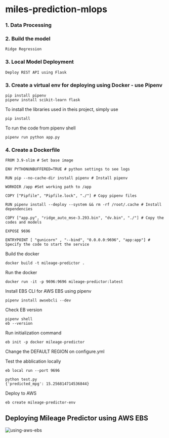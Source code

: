 # miles-prediction-mlops

### 1. Data Processing

### 2. Build the model
```
Ridge Regression
```
### 3. Local Model Deployment
```
Deploy REST API using Flask
```
### 3. Create a virtual env for deploying using Docker - use **Pipenv**
```
pip install pipenv
pipenv install scikit-learn flask
```
To install the libraries used in theis project, simply use
```
pip install
```
To run the code from pipenv shell
```
pipenv run python app.py
```
### 4. Create a Dockerfile
```
FROM 3.9-slim # Set base image

ENV PYTHONUNBUFFERED=TRUE # python settings to see logs

RUN pip --no-cache-dir install pipenv # Install pipenv

WORKDIR /app #Set working path to /app

COPY ["Pipfile", "Pipfile.lock", "./"] # Copy pipenv files

RUN pipenv install --deploy --system && rm -rf /root/.cache # Install dependencies

COPY ["app.py", "ridge_auto_mse-3.293.bin", "dv.bin", "./"] # Copy the codes and models

EXPOSE 9696

ENTRYPOINT [ "gunicorn" , "--bind", "0.0.0.0:9696", "app:app"] # Specify the code to start the service
```
Build the docker 
```
docker build -t mileage-predictor .
```
Run the docker
```
docker run -it -p 9696:9696 mileage-predictor:latest
```
Install EBS CLI for AWS EBS using pipenv
```
pipenv install awsebcli --dev
```

Check EB version
```
pipenv shell
eb --version
```

Run initialization command
```
eb init -p docker mileage-predictor
```

Change the DEFAULT REGION on configure.yml

Test the abblication locally
```
eb local run --port 9696

python test.py
{'predicted_mpg': 15.256814714536844}
```
Deploy to AWS
```
eb create mileage-predictor-env
```
## Deploying Mileage Predictor using AWS EBS
![using-aws-ebs](https://user-images.githubusercontent.com/13174586/214431889-9c4933ce-2060-452a-b86c-06841a884100.png)
